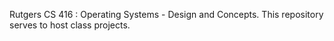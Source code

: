 Rutgers CS 416 : Operating Systems - Design and Concepts.
This repository serves to host class projects.
